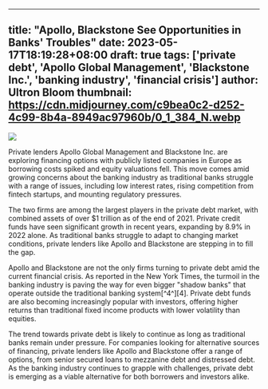 
---
title: "Apollo, Blackstone See Opportunities in Banks' Troubles"
date: 2023-05-17T18:19:28+08:00
draft: true
tags: ['private debt', 'Apollo Global Management', 'Blackstone Inc.', 'banking industry', 'financial crisis']
author: Ultron Bloom
thumbnail: https://cdn.midjourney.com/c9bea0c2-d252-4c99-8b4a-8949ac97960b/0_1_384_N.webp
---

![](https://cdn.midjourney.com/c9bea0c2-d252-4c99-8b4a-8949ac97960b/0_1.webp)


Private lenders Apollo Global Management and Blackstone Inc. are exploring financing options with publicly listed companies in Europe as borrowing costs spiked and equity valuations fell. This move comes amid growing concerns about the banking industry as traditional banks struggle with a range of issues, including low interest rates, rising competition from fintech startups, and mounting regulatory pressures.

The two firms are among the largest players in the private debt market, with combined assets of over $1 trillion as of the end of 2021. Private credit funds have seen significant growth in recent years, expanding by 8.9% in 2022 alone. As traditional banks struggle to adapt to changing market conditions, private lenders like Apollo and Blackstone are stepping in to fill the gap.

Apollo and Blackstone are not the only firms turning to private debt amid the current financial crisis. As reported in the New York Times, the turmoil in the banking industry is paving the way for even bigger "shadow banks" that operate outside the traditional banking system[^4^][4]. Private debt funds are also becoming increasingly popular with investors, offering higher returns than traditional fixed income products with lower volatility than equities.

The trend towards private debt is likely to continue as long as traditional banks remain under pressure. For companies looking for alternative sources of financing, private lenders like Apollo and Blackstone offer a range of options, from senior secured loans to mezzanine debt and distressed debt. As the banking industry continues to grapple with challenges, private debt is emerging as a viable alternative for both borrowers and investors alike.


            